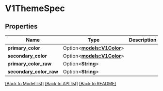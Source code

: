 # V1ThemeSpec

## Properties

Name | Type | Description | Notes
------------ | ------------- | ------------- | -------------
**primary_color** | Option<[**models::V1Color**](v1Color.md)> |  | [optional]
**secondary_color** | Option<[**models::V1Color**](v1Color.md)> |  | [optional]
**primary_color_raw** | Option<**String**> |  | [optional]
**secondary_color_raw** | Option<**String**> |  | [optional]

[[Back to Model list]](../README.md#documentation-for-models) [[Back to API list]](../README.md#documentation-for-api-endpoints) [[Back to README]](../README.md)


